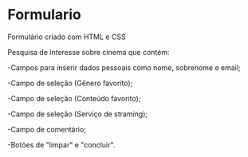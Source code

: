 # Formulario
Formulário criado com HTML e CSS

Pesquisa de interesse sobre cinema que contém:

-Campos para inserir dados pessoais como nome, sobrenome e email;

-Campo de seleção (Gênero favorito);

-Campo de seleção (Conteúdo favorito);

-Campo de seleção (Serviço de straming);

-Campo de comentário;

-Botões de "limpar" e "concluir".
